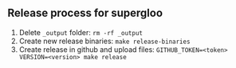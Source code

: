 ## Release process for supergloo

1. Delete `_output` folder: `rm -rf _output`
2. Create new release binaries: `make release-binaries`
3. Create release in github and upload files: `GITHUB_TOKEN=<token> VERSION=<version> make release`

